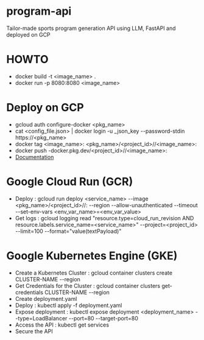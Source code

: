 # program-api
Tailor-made sports program generation API using LLM, FastAPI and deployed on GCP

# HOWTO
- docker build -t <image_name> .
- docker run -p 8080:8080 <image_name>

# Deploy on GCP 
- gcloud auth configure-docker <pkg_name>
- cat <config_file.json> | docker login -u _json_key --password-stdin https://<pkg_name>
- docker tag <image_name>:<tag> <pkg_name>/<project_id>/<repository>/<image_name>:<tag>
- docker push <region>-docker.pkg.dev/<project_id>/<repository>/<image_name>:<tag>
- [Documentation](https://cloud.google.com/artifact-registry/docs/docker/pushing-and-pulling?hl=fr)

# Google Cloud Run (GCR)
- Deploy : gcloud run deploy <service_name> --image <pkg_name>/<project_id>/<repository>/<image>:<tag> --region <region> --allow-unauthenticated --timeout <timeout> --set-env-vars <env_var_name>=<env_var_value>
- Get logs : gcloud logging read "resource.type=cloud_run_revision AND resource.labels.service_name=<service_name>" --project=<project_id> --limit=100 --format="value(textPayload)"

# Google Kubernetes Engine (GKE)
- Create a Kubernetes Cluster : gcloud container clusters create CLUSTER-NAME --region <region>
- Get Credentials for the Cluster : gcloud container clusters get-credentials CLUSTER-NAME --region <region>
- Create deployment.yaml
- Deploy : kubectl apply -f deployment.yaml
- Expose deployment : kubectl expose deployment <deployment_name> --type=LoadBalancer --port=80 --target-port=80
- Access the API : kubectl get services
- Secure the API